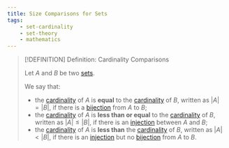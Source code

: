 ```yaml
---
title: Size Comparisons for Sets
tags:
    - set-cardinality
    - set-theory
    - mathematics
---
```



>[!DEFINITION] Definition: Cardinality Comparisons
>
>Let $A$ and $B$ be two [sets](../Sets.md).
>
>We say that:
>- the [cardinality](./index.md) of $A$ is **equal** to the [cardinality](./index.md) of $B$, written as $|A| = |B|$, if there is a [bijection](../../Analysis/Functions/Injections,%20Surjections%20and%20Bijections.md) from $A$ to $B$;
>- the [cardinality](./index.md) of $A$ is **less than or equal** to the [cardinality](./index.md) of $B$, written as $|A| \le |B|$, if there is an [injection](../../Analysis/Functions/Injections,%20Surjections%20and%20Bijections.md) between $A$ and $B$;
>- the [cardinality](./index.md) of $A$ is **less than** the [cardinality](./index.md) of $B$, written as $|A| \lt |B|$, if there is an [injection](../../Analysis/Functions/Injections,%20Surjections%20and%20Bijections.md) but no [bijection](../../Analysis/Functions/Injections,%20Surjections%20and%20Bijections.md) from $A$ to $B$.
>
